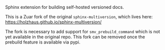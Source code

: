 Sphinx extension for building self-hosted versioned docs.

This is a Zuar fork of the original `sphinx-multiversion`, which
lives here:  https://holzhaus.github.io/sphinx-multiversion/

The fork is necessary to add support for `smv_prebuild_command` which
is not yet available in the original repo.  This fork can be
removed once the prebuild feature is available via pypi.

